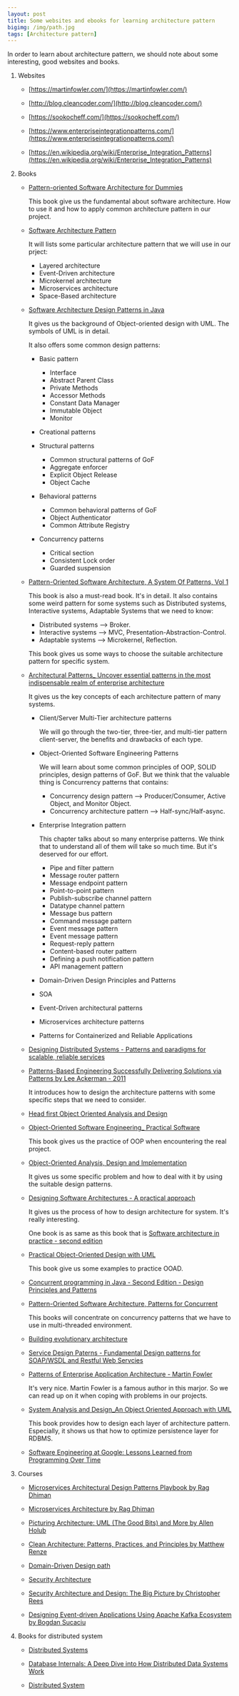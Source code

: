 ```yaml
---
layout: post
title: Some websites and ebooks for learning architecture pattern
bigimg: /img/path.jpg
tags: [Architecture pattern]
---
```


In order to learn about architecture pattern, we should note about some interesting, good websites and books.

1. Websites

    - [https://martinfowler.com/](https://martinfowler.com/)

    - [http://blog.cleancoder.com/](http://blog.cleancoder.com/)

    - [https://sookocheff.com/](https://sookocheff.com/)

    - [https://www.enterpriseintegrationpatterns.com/](https://www.enterpriseintegrationpatterns.com/)

    - [https://en.wikipedia.org/wiki/Enterprise_Integration_Patterns](https://en.wikipedia.org/wiki/Enterprise_Integration_Patterns)

2. Books

    - [Pattern-oriented Software Architecture for Dummies]()

        This book give us the fundamental about software architecture. How to use it and how to apply common architecture pattern in our project.

    - [Software Architecture Pattern]()

        It will lists some particular architecture pattern that we will use in our prject:
        - Layered architecture
        - Event-Driven architecture
        - Microkernel architecture
        - Microservices architecture
        - Space-Based architecture

    - [Software Architecture Design Patterns in Java]()

        It gives us the background of Object-oriented design with UML. The symbols of UML is in detail.

        It also offers some common design patterns:
        - Basic pattern

            - Interface
            - Abstract Parent Class
            - Private Methods
            - Accessor Methods
            - Constant Data Manager
            - Immutable Object
            - Monitor

        - Creational patterns
        - Structural patterns

            - Common structural patterns of GoF
            - Aggregate enforcer
            - Explicit Object Release
            - Object Cache

        - Behavioral patterns

            - Common behavioral patterns of GoF
            - Object Authenticator
            - Common Attribute Registry

        - Concurrency patterns

            - Critical section
            - Consistent Lock order
            - Guarded suspension


    - [Pattern-Oriented Software Architecture, A System Of Patterns, Vol 1]()

        This book is also a must-read book. It's in detail. It also contains some weird pattern for some systems such as Distributed systems, Interactive systems, Adaptable Systems that we need to know:
        - Distributed systems --> Broker.
        - Interactive systems --> MVC, Presentation-Abstraction-Control.
        - Adaptable systems --> Microkernel, Reflection.


        This book gives us some ways to choose the suitable architecture pattern for specific system.

    - [Architectural Patterns_ Uncover essential patterns in the most indispensable realm of enterprise architecture]()

        It gives us the key concepts of each architecture pattern of many systems.
        - Client/Server Multi-Tier architecture patterns

            We will go through the two-tier, three-tier, and multi-tier pattern client-server, the benefits and drawbacks of each type.

        - Object-Oriented Software Engineering Patterns

            We will learn about some common principles of OOP, SOLID principles, design patterns of GoF. But we think that the valuable thing is Concurrency patterns that contains:
            - Concurrency design pattern --> Producer/Consumer, Active Object, and Monitor Object.
            - Concurrency architecture pattern --> Half-sync/Half-async.

        - Enterprise Integration pattern

            This chapter talks about so many enterprise patterns. We think that to understand all of them will take so much time. But it's deserved for our effort.
            - Pipe and filter pattern
            - Message router pattern
            - Message endpoint pattern
            - Point-to-point pattern
            - Publish-subscribe channel pattern
            - Datatype channel pattern
            - Message bus pattern
            - Command message pattern
            - Event message pattern
            - Event message pattern
            - Request-reply pattern
            - Content-based router pattern
            - Defining a push notification pattern
            - API management pattern

        - Domain-Driven Design Principles and Patterns
        - SOA
        - Event-Driven architectural patterns
        - Microservices architecture patterns
        - Patterns for Containerized and Reliable Applications

    - [Designing Distributed Systems - Patterns and paradigms for scalable, reliable services]()

    - [Patterns-Based Engineering Successfully Delivering Solutions via Patterns by Lee Ackerman - 2011]()

        It introduces how to design the architecture patterns with some specific steps that we need to consider.

    - [Head first Object Oriented Analysis and Design]()

    - [Object-Oriented Software Engineering_ Practical Software]()

        This book gives us the practice of OOP when encountering the real project.

    - [Object-Oriented Analysis, Design and Implementation]()

        It gives us some specific problem and how to deal with it by using the suitable design patterns.

    - [Designing Software Architectures - A practical approach]()

        It gives us the process of how to design architecture for system. It's really interesting.

        One book is as same as this book that is [Software architecture in practice - second edition]()

    - [Practical Object-Oriented Design with UML]()

        This book give us some examples to practice OOAD.

    - [Concurrent programming in Java - Second Edition - Design Principles and Patterns]()

    - [Pattern-Oriented Software Architecture, Patterns for Concurrent]()

        This books will concentrate on concurrency patterns that we have to use in multi-threaded environment.

    - [Building evolutionary architecture]()

    - [Service Design Paterns - Fundamental Design patterns for SOAP/WSDL and Restful Web Servcies]()

    - [Patterns of Enterprise Application Architecture - Martin Fowler]()

        It's very nice. Martin Fowler is a famous author in this marjor. So we can read up on it when coping with problems in our projects.

    - [System Analysis and Design_An Object Oriented Approach with UML]()

        This book provides how to design each layer of architecture pattern. Especially, it shows us that how to optimize persistence layer for RDBMS.

    - [Software Engineering at Google: Lessons Learned from Programming Over Time](https://www.amazon.com/Software-Engineering-Google-Lessons-Programming/dp/1492082791)

3. Courses

    - [Microservices Architectural Design Patterns Playbook by Rag Dhiman](https://app.pluralsight.com/library/courses/microservices-architectural-design-patterns-playbook/table-of-contents)

    - [Microservices Architecture by Rag Dhiman](https://app.pluralsight.com/library/courses/microservices-architecture/table-of-contents)

    - [Picturing Architecture: UML (The Good Bits) and More by Allen Holub](https://app.pluralsight.com/library/courses/picturing-architecture-uml/table-of-contents)

    - [Clean Architecture: Patterns, Practices, and Principles by Matthew Renze](https://app.pluralsight.com/library/courses/clean-architecture-patterns-practices-principles/table-of-contents)

    - [Domain-Driven Design path](https://app.pluralsight.com/paths/skills/domain-driven-design)

    - [Security Architecture](https://app.pluralsight.com/library/courses/security-architecture/table-of-contents)

    - [Security Architecture and Design: The Big Picture by Christopher Rees](https://app.pluralsight.com/library/courses/security-architecture-design-big-picture/table-of-contents)

    - [Designing Event-driven Applications Using Apache Kafka Ecosystem by Bogdan Sucaciu](https://app.pluralsight.com/library/courses/designing-event-driven-applications-apache-kafka-ecosystem/table-of-contents)

3. Books for distributed system

    - [Distributed Systems](https://www.amazon.com/Distributed-Systems-Maarten-van-Steen/dp/1543057381)

    - [Database Internals: A Deep Dive into How Distributed Data Systems Work](https://www.amazon.com/Database-Internals-Deep-Distributed-Systems/dp/1492040347)

    - [Distributed System](http://file.allitebooks.com/20150528/Distibuted%20Systems.pdf)